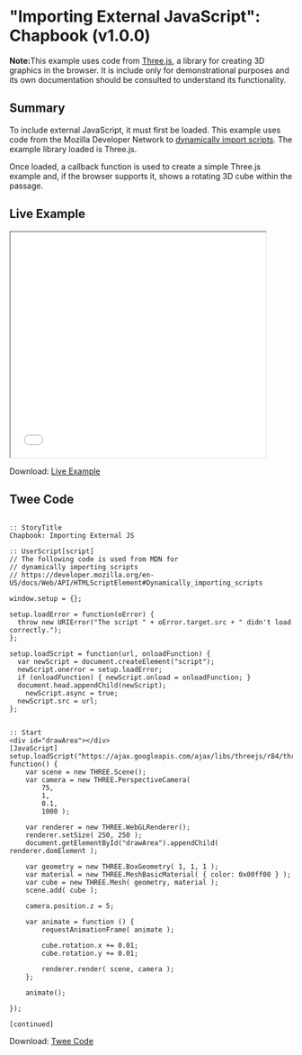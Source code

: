 # "Importing External JavaScript": Chapbook (v1.0.0)

<div class="alertbox information"><strong>Note:</strong>This example uses code from <a href="https://threejs.org/">Three.js</a>, a library for creating 3D graphics in the browser. It is include only for demonstrational purposes and its own documentation should be consulted to understand its functionality.</div>

## Summary

To include external JavaScript, it must first be loaded. This example uses code from the Mozilla Developer Network to [dynamically import scripts](https://developer.mozilla.org/en-US/docs/Web/API/HTMLScriptElement#Dynamically_importing_scripts). The example library loaded is Three.js.

Once loaded, a callback function is used to create a simple Three.js example and, if the browser supports it, shows a rotating 3D cube within the passage.

## Live Example

<section>
<iframe src="chapbook_importexternaljs_example.html" height=400 width=90%></iframe>


Download: <a href="chapbook_importexternaljs_example.html" target="_blank">Live Example</a>
</section>

## Twee Code

```

:: StoryTitle
Chapbook: Importing External JS

:: UserScript[script]
// The following code is used from MDN for
// dynamically importing scripts
// https://developer.mozilla.org/en-US/docs/Web/API/HTMLScriptElement#Dynamically_importing_scripts

window.setup = {};

setup.loadError = function(oError) {
  throw new URIError("The script " + oError.target.src + " didn't load correctly.");
};

setup.loadScript = function(url, onloadFunction) {
  var newScript = document.createElement("script");
  newScript.onerror = setup.loadError;
  if (onloadFunction) { newScript.onload = onloadFunction; }
  document.head.appendChild(newScript);
	newScript.async = true;
  newScript.src = url;
};


:: Start
<div id="drawArea"></div>
[JavaScript]
setup.loadScript("https://ajax.googleapis.com/ajax/libs/threejs/r84/three.min.js", function() {
	var scene = new THREE.Scene();
	var camera = new THREE.PerspectiveCamera( 
		75, 
		1,
		0.1,
		1000 );

	var renderer = new THREE.WebGLRenderer();
	renderer.setSize( 250, 250 );
	document.getElementById("drawArea").appendChild( renderer.domElement );

	var geometry = new THREE.BoxGeometry( 1, 1, 1 );
	var material = new THREE.MeshBasicMaterial( { color: 0x00ff00 } );
	var cube = new THREE.Mesh( geometry, material );
	scene.add( cube );

	camera.position.z = 5;

	var animate = function () {
		requestAnimationFrame( animate );

		cube.rotation.x += 0.01;
		cube.rotation.y += 0.01;

		renderer.render( scene, camera );
	};

	animate();
	
});

[continued]

```

Download: <a href="chapbook_importexternaljs_twee.txt" target="_blank">Twee Code</a>
